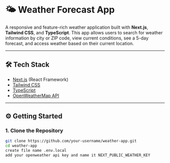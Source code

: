 # 🌤️ Weather Forecast App

A responsive and feature-rich weather application built with **Next.js**, **Tailwind CSS**, and **TypeScript**. This app allows users to search for weather information by city or ZIP code, view current conditions, see a 5-day forecast, and access weather based on their current location.

---
## 🛠️ Tech Stack

- [Next.js](https://nextjs.org/) (React Framework)
- [Tailwind CSS](https://tailwindcss.com/)
- [TypeScript](https://www.typescriptlang.org/)
- [OpenWeatherMap API](https://openweathermap.org/api)

---
## ⚙️ Getting Started

### 1. Clone the Repository

```bash
git clone https://github.com/your-username/weather-app.git
cd weather-app
create file name .env.local 
add your openweather api key and name it NEXT_PUBLIC_WEATHER_KEY
```

